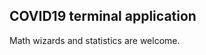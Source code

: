 COVID19 terminal application
----------------------------

Math wizards and statistics are welcome.
